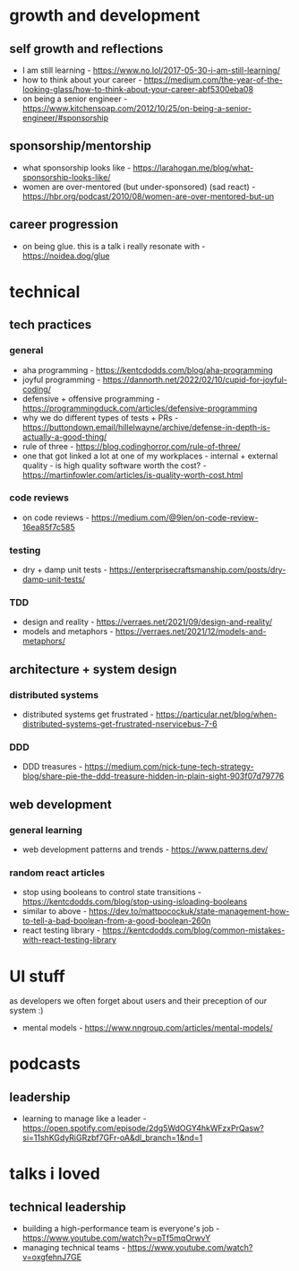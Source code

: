 # growth and development

## self growth and reflections
- I am still learning - https://www.no.lol/2017-05-30-i-am-still-learning/
- how to think about your career - https://medium.com/the-year-of-the-looking-glass/how-to-think-about-your-career-abf5300eba08
- on being a senior engineer - https://www.kitchensoap.com/2012/10/25/on-being-a-senior-engineer/#sponsorship

## sponsorship/mentorship
- what sponsorship looks like - https://larahogan.me/blog/what-sponsorship-looks-like/
- women are over-mentored (but under-sponsored) (sad react) - https://hbr.org/podcast/2010/08/women-are-over-mentored-but-un

## career progression
- on being glue. this is a talk i really resonate with - https://noidea.dog/glue

# technical

## tech practices
### general
- aha programming - https://kentcdodds.com/blog/aha-programming
- joyful programming - https://dannorth.net/2022/02/10/cupid-for-joyful-coding/ 
- defensive + offensive programming - https://programmingduck.com/articles/defensive-programming
- why we do different types of tests + PRs - https://buttondown.email/hillelwayne/archive/defense-in-depth-is-actually-a-good-thing/ 
- rule of three - https://blog.codinghorror.com/rule-of-three/
- one that got linked a lot at one of my workplaces - internal + external quality - is high quality software worth the cost? - https://martinfowler.com/articles/is-quality-worth-cost.html

### code reviews
- on code reviews - https://medium.com/@9len/on-code-review-16ea85f7c585 

### testing
- dry + damp unit tests - https://enterprisecraftsmanship.com/posts/dry-damp-unit-tests/

### TDD
- design and reality - https://verraes.net/2021/09/design-and-reality/
- models and metaphors - https://verraes.net/2021/12/models-and-metaphors/

## architecture + system design

### distributed systems
- distributed systems get frustrated - https://particular.net/blog/when-distributed-systems-get-frustrated-nservicebus-7-6

### DDD
- DDD treasures - https://medium.com/nick-tune-tech-strategy-blog/share-pie-the-ddd-treasure-hidden-in-plain-sight-903f07d79776


## web development
### general learning
- web development patterns and trends - https://www.patterns.dev/

### random react articles
- stop using booleans to control state transitions - https://kentcdodds.com/blog/stop-using-isloading-booleans
- similar to above - https://dev.to/mattpocockuk/state-management-how-to-tell-a-bad-boolean-from-a-good-boolean-260n
- react testing library - https://kentcdodds.com/blog/common-mistakes-with-react-testing-library

# UI stuff
as developers we often forget about users and their preception of our system :)
- mental models - https://www.nngroup.com/articles/mental-models/ 

# podcasts
## leadership
- learning to manage like a leader - https://open.spotify.com/episode/2dg5WdOGY4hkWFzxPrQasw?si=11shKGdyRiGRzbf7GFr-oA&dl_branch=1&nd=1 

# talks i loved

## technical leadership
- building a high-performance team is everyone's job - https://www.youtube.com/watch?v=pTf5mqOrwvY
- managing technical teams - https://www.youtube.com/watch?v=oxgfehnJ7GE
